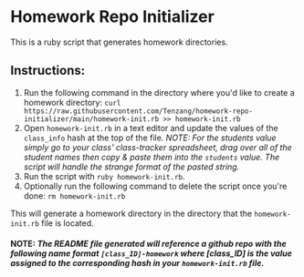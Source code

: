 # Homework Repo Initializer

This is a ruby script that generates homework directories.

## Instructions:
1. Run the following command in the directory where you'd like to create a homework directory:
`curl https://raw.githubusercontent.com/Tenzang/homework-repo-initializer/main/homework-init.rb >> homework-init.rb`
2. Open `homework-init.rb` in a text editor and update the values of the `class_info` hash at the top of the file. *NOTE: For the students value simply go to your class' class-tracker spreadsheet, drag over all of the student names then copy & paste them into the `students` value. The script will handle the strange format of the pasted string.*
3. Run the script with `ruby homework-init.rb`.
4. Optionally run the following command to delete the script once you're done:
`rm homework-init.rb`

This will generate a homework directory in the directory that the `homework-init.rb` file is located.

#### **NOTE**: *The README file generated will reference a github repo with the following name format `[class_ID]-homework` where [class_ID] is the value assigned to the corresponding hash in your `homework-init.rb` file.*